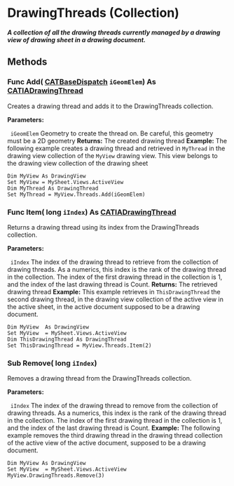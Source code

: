 # DrawingThreads (Collection)

**_A collection of all the drawing threads currently managed by a drawing view of drawing sheet in a drawing document._**

## Methods

### Func **Add**( [CATBaseDispatch](../System/interface_CATBaseDispatch_45333.md)  `iGeomElem`) As [CATIADrawingThread](../DraftingInterfaces/interface_DrawingThread_35692.md)

Creates a drawing thread and adds it to the DrawingThreads collection.

**Parameters:**

` iGeomElem`      Geometry to create the thread on. Be careful, this geometry must be a 2D geometry
**Returns:**      The created drawing thread  **Example:**      The following example creates a drawing thread and retrieved in `MyThread` in the drawing view collection of the `MyView` drawing view. This view belongs to the drawing view collection of the drawing sheet

```VBScript
Dim MyView As DrawingView
Set MyView = MySheet.Views.ActiveView
Dim MyThread As DrawingThread
Set MyThread = MyView.Threads.Add(iGeomElem)

```

### Func **Item**( long  `iIndex`) As [CATIADrawingThread](../DraftingInterfaces/interface_DrawingThread_35692.md)

Returns a drawing thread using its index from the DrawingThreads collection.

**Parameters:**

` iIndex`      The index of the drawing thread to retrieve from the collection of drawing threads. As a numerics, this index is the rank of the drawing thread in the collection. The index of the first drawing thread in the collection is 1, and the index of the last drawing thread is Count.
**Returns:**      The retrieved drawing thread  **Example:**      This example retrieves in `ThisDrawingThread` the second drawing thread, in the drawing view collection of the active view in the active sheet, in the active document supposed to be a drawing document.

```VBScript
Dim MyView  As DrawingView
Set MyView  = MySheet.Views.ActiveView
Dim ThisDrawingThread As DrawingThread
Set ThisDrawingThread = MyView.Threads.Item(2)

```

### Sub **Remove**( long  `iIndex`)

Removes a drawing thread from the DrawingThreads collection.

**Parameters:**

` iIndex`      The index of the drawing thread to remove from the collection of drawing threads. As a numerics, this index is the rank of the drawing thread in the collection. The index of the first drawing thread in the collection is 1, and the index of the last drawing thread is Count.  **Example:**      The following example removes the third drawing thread in the drawing thread collection of the active view of the active document, supposed to be a drawing document.

```VBScript
Dim MyView As DrawingView
Set MyView  = MySheet.Views.ActiveView
MyView.DrawingThreads.Remove(3)

```